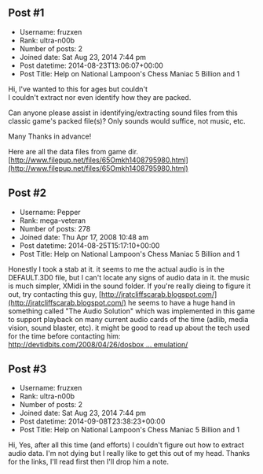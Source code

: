 ## Post #1
- Username: fruzxen
- Rank: ultra-n00b
- Number of posts: 2
- Joined date: Sat Aug 23, 2014 7:44 pm
- Post datetime: 2014-08-23T13:06:07+00:00
- Post Title: Help on National Lampoon's Chess Maniac 5 Billion and 1

Hi,
I've wanted to this for ages but couldn't    
I couldn't extract nor even identify how they are packed.   

Can anyone please assist in identifying/extracting sound files from this classic game's packed file(s)?
Only sounds would suffice, not music, etc.

Many Thanks in advance!     

Here are all the data files from game dir.
[http://www.filepup.net/files/65Omkh1408795980.html](http://www.filepup.net/files/65Omkh1408795980.html)
## Post #2
- Username: Pepper
- Rank: mega-veteran
- Number of posts: 278
- Joined date: Thu Apr 17, 2008 10:48 am
- Post datetime: 2014-08-25T15:17:10+00:00
- Post Title: Help on National Lampoon's Chess Maniac 5 Billion and 1

Honestly I took a stab at it. it seems to me the actual audio is in the DEFAULT.3D0 file, but I can't locate any signs of audio data in it. the music is much simpler, XMidi in the sound folder. If you're really dieing to figure it out, try contacting this guy, [http://jratcliffscarab.blogspot.com/](http://jratcliffscarab.blogspot.com/) he seems to have a huge hand in something called "The Audio Solution" which was implemented in this game to support playback on many current audio cards of the time (adlib, media vision, sound blaster, etc). it might be good to read up about the tech used for the time before contacting him: [http://devtidbits.com/2008/04/26/dosbox ... emulation/](http://devtidbits.com/2008/04/26/dosbox-sound-emulation/)
## Post #3
- Username: fruzxen
- Rank: ultra-n00b
- Number of posts: 2
- Joined date: Sat Aug 23, 2014 7:44 pm
- Post datetime: 2014-09-08T23:38:23+00:00
- Post Title: Help on National Lampoon's Chess Maniac 5 Billion and 1

Hi,
Yes, after all this time (and efforts) I couldn't figure out how to extract audio data.
I'm not dying but I really like to get this out of my head.
Thanks for the links, I'll read first then I'll drop him a note.

